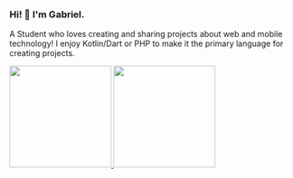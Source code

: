 ### Hi! 👋 I'm Gabriel.

A Student who loves creating and sharing projects about web and mobile technology! I enjoy Kotlin/Dart or PHP to make it the primary language for creating projects.

<p align="left">
<a href="https://github.com/GabrielSitumeang">
  <img height="180em" src="https://github-readme-stats-eight-theta.vercel.app/api?username=GabrielSitumeang&show_icons=true&theme=algolia&include_all_commits=true&count_private=true"/>
  <img height="180em" src="https://github-readme-stats-eight-theta.vercel.app/api/top-langs/?username=GabrielSitumeang&layout=compact&langs_count=8&theme=algolia"/>
</a>
</p>

<!--
**GabrielSitumeang/GabrielSitumeang** is a ✨ _special_ ✨ repository because its `README.md` (this file) appears on your GitHub profile.

Here are some ideas to get you started:

- 🔭 I’m currently working on ...
- 🌱 I’m currently learning ...
- 👯 I’m looking to collaborate on ...
- 🤔 I’m looking for help with ...
- 💬 Ask me about ...
- 📫 How to reach me: ...
- 😄 Pronouns: ...
- ⚡ Fun fact: ...
-->
